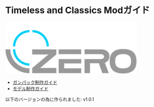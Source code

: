 # Timeless and Classics Modガイド

![アイコン](/icon.png)

 - [ガンパック制作ガイド](./gunpack)
 - [モデル制作ガイド](./model_guide)

 以下のバージョンの為に作られました: v1.0.1
